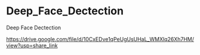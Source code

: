 # Deep_Face_Dectection
Deep Face Dectection


https://drive.google.com/file/d/10CxEDve1qPeUgUsUHaL_WMXlq26Xh7HM/view?usp=share_link
